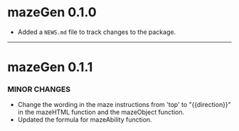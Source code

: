 # mazeGen 0.1.0

* Added a `NEWS.md` file to track changes to the package.

---
# mazeGen 0.1.1

### MINOR CHANGES

* Change the wording in the maze instructions from 'top' to "{{direction}}" in the mazeHTML function and the mazeObject function. 
* Updated the formula for mazeAbility function. 


